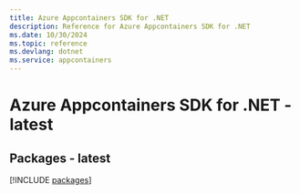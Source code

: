 ```yaml
---
title: Azure Appcontainers SDK for .NET
description: Reference for Azure Appcontainers SDK for .NET
ms.date: 10/30/2024
ms.topic: reference
ms.devlang: dotnet
ms.service: appcontainers
---
```

# Azure Appcontainers SDK for .NET - latest
## Packages - latest
[!INCLUDE [packages](appcontainers-index.md)]